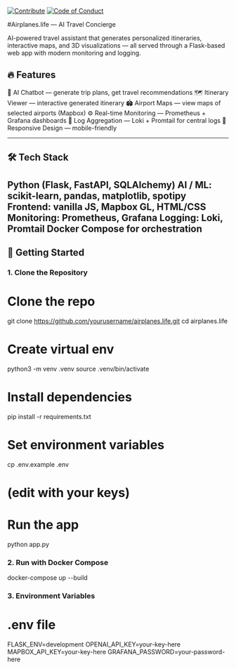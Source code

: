 [![Contribute](https://img.shields.io/badge/Contribute-Here-blue)](CONTRIBUTING.md)
[![Code of Conduct](https://img.shields.io/badge/CoC-Important-red)](CODE_OF_CONDUCT.md)

#Airplanes.life — AI Travel Concierge

AI-powered travel assistant that generates personalized itineraries, interactive maps, and 3D visualizations — all served through a Flask-based web app with modern monitoring and logging.

## 🔥 Features

🤖 AI Chatbot — generate trip plans, get travel recommendations
🗺️ Itinerary Viewer — interactive generated itinerary
🏟️ Airport Maps — view maps of selected airports (Mapbox)
⚙️ Real-time Monitoring — Prometheus + Grafana dashboards
📜 Log Aggregation — Loki + Promtail for central logs
📱 Responsive Design — mobile-friendly

---

## 🛠 Tech Stack

  Python (Flask, FastAPI, SQLAlchemy)
  AI / ML: scikit-learn, pandas, matplotlib, spotipy
  Frontend: vanilla JS, Mapbox GL, HTML/CSS
  Monitoring: Prometheus, Grafana
  Logging: Loki, Promtail
  Docker Compose for orchestration
---

## 🚀 Getting Started

### 1. Clone the Repository
# Clone the repo
  git clone https://github.com/yourusername/airplanes.life.git
  cd airplanes.life

# Create virtual env
  python3 -m venv .venv
  source .venv/bin/activate

# Install dependencies
  pip install -r requirements.txt

# Set environment variables
  cp .env.example .env
  # (edit with your keys)

# Run the app
  python app.py

### 2. Run with Docker Compose
  docker-compose up --build

### 3. Environment Variables
  # .env file
  FLASK_ENV=development
  OPENAI_API_KEY=your-key-here
  MAPBOX_API_KEY=your-key-here
  GRAFANA_PASSWORD=your-password-here






 



